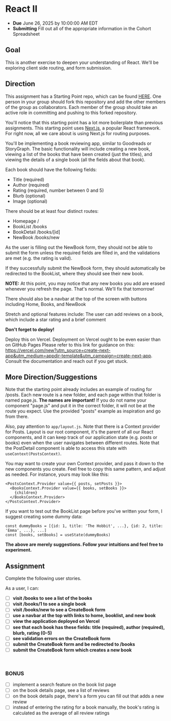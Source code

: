 # React II

- **Due** June 26, 2025 by 10:00:00 AM EDT
- **Submitting** Fill out all of the appropriate information in the Cohort Spreadsheet

## Goal

This is another exercise to deepen your understanding of React. We'll be exploring client side routing, and form submission.

## Direction

This assignment has a Starting Point repo, which can be found [HERE](https://github.com/fterdal/React-Next-Starter). One person in your group should fork this repository and add the other members of the group as collaborators. Each member of the group should take an active role in committing and pushing to this forked repository.

You'll notice that this starting point has a lot more boilerplate than previous assignments. This starting point uses [Next.js](https://nextjs.org/), a popular React framework. For right now, all we care about is using Next.js for routing purposes.

You'll be implementing a book reviewing app, similar to Goodreads or StoryGraph. The basic functionality will include creating a new book, viewing a list of the books that have been created (just the titles), and viewing the details of a single book (all the fields about that book).

Each book should have the following fields:

- Title (required)
- Author (required)
- Rating (required, number between 0 and 5)
- Blurb (optional)
- Image (optional)

There should be at least four distinct routes:

- Homepage /
- BookList /books
- BookDetail /books/[id]
- NewBook /books/new

As the user is filling out the NewBook form, they should not be able to submit the form unless the required fields are filled in, and the validations are met (e.g. the rating is valid).

If they successfully submit the NewBook form, they should automatically be redirected to the BookList, where they should see their new book.

**NOTE:** At this point, you may notice that any new books you add are erased whenever you refresh the page. That's normal. We'll fix that tomorrow!

There should also be a navbar at the top of the screen with buttons including Home, Books, and NewBook

Stretch and optional features include: The user can add reviews on a book, which include a star rating and a brief comment

**Don't forget to deploy!**

Deploy this on Vercel. Deployment on Vercel ought to be even easier than on GitHub Pages Please refer to this link for guidance on this: https://vercel.com/new?utm_source=create-next-app&utm_medium=appdir-template&utm_campaign=create-next-app. Consult the documentation and reach out if you get stuck.

## More Direction/Suggestions

Note that the starting point already includes an example of routing for /posts. Each new route is a new folder, and each page within that folder is named page.js. **The names are important!** If you do not name your component "page.js" and put it in the correct folder, it will not be at the route you expect. Use the provided "posts" example as inspiration and go from there.

Also, pay attention to `app/layout.js`. Note that there is a Context provider for Posts. Layout is our root component, it's the parent of all our React components, and it can keep track of our application state (e.g. posts or books) even when the user navigates between different routes. Note that the PostDetail component is able to access this state with `useContext(PostsContext)`.

You may want to create your own Context provider, and pass it down to the new components you create. Feel free to copy this same pattern, and adjust as needed. For instance, yours may look like this:

```
<PostsContext.Provider value={{ posts, setPosts }}>
  <BooksContext.Provider value={{ books, setBooks }}>
    {children}
  </BooksContext.Provider>
</PostsContext.Provider>
```

If you want to test out the BookList page before you've written your form, I suggest creating some dummy data:

```
const dummyBooks = [{id: 1, title: 'The Hobbit', ...}, {id: 2, title: 'Emma', ...}, ...]
const [books, setBooks] = useState(dummyBooks)
```

**The above are merely suggestions. Follow your intuitions and feel free to experiment.**

## Assignment

Complete the following user stories.

As a user, I can:

- [ ] **visit /books to see a list of the books**
- [ ] **visit /books/1 to see a single book**
- [ ] **visit /books/new to see a CreateBook form**
- [ ] **use a navbar at the top with links to home, booklist, and new book**
- [ ] **view the application deployed on Vercel**
- [ ] **see that each book has these fields: title (required), author (required), blurb, rating (0-5)**
- [ ] **see validation errors on the CreateBook form**
- [ ] **submit the CreateBook form and be redirected to /books**
- [ ] **submit the CreateBook form which creates a new book**

</br>

### BONUS

- [ ] implement a search feature on the book list page
- [ ] on the book details page, see a list of reviews
- [ ] on the book details page, there's a form you can fill out that adds a new review
- [ ] instead of entering the rating for a book manually, the book's rating is calculated as the average of all review ratings
